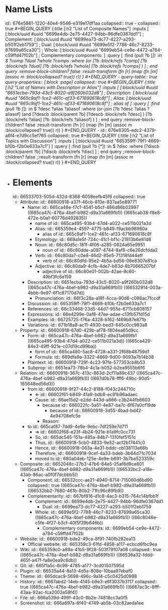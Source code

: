# Name Lists
id:: 676e5861-1220-40e4-9546-e319e17df1aa
collapsed:: true
	- collapsed:: true
	  #+BEGIN_QUERY
	  {:title [:h2 "List of Composite Names"]
	   :inputs [ 
	    [:block/uuid #uuid "6699e4db-2e75-4427-94bb-96dfe0367dd1"] ; Complement:
	    [:block/uuid #uuid "6699ea73-dc77-4227-a293-b501f2eb1759"] ; Dual:
	    [:block/uuid #uuid "6699e5f2-7788-46c7-8233-87699a65ca30"] ; Whole:
	    [:block/uuid #uuid "6699eb54-ce9e-4472-a784-c59ffd47f02b"] ; Complementary components:
	   ]
	   :query [
	    :find (pull ?b [*])
	    :in $ ?comp ?dual ?whole ?comps
	    :where
	     (or 
	      [?b :block/refs ?comp]
	      [?b :block/refs ?dual]
	      [?b :block/refs ?whole]
	      [?b :block/refs ?comps]
	     )
	   ] ; end query
	   :remove-block-children? false
	   :result-transform (fn [r] (map (fn [m] (assoc m :block/collapsed? true)) r))
	  }
	  #+END_QUERY
	- query-table:: true
	  query-properties:: [:block :page]
	  collapsed:: true
	  #+BEGIN_QUERY
	  {:title [:h2 "List of Names with Description or Alias"]
	   :inputs [ 
	    [:block/uuid #uuid "6651ecba-793d-43c5-8020-a9f260b032d8"] ; Description:
	    [:block/uuid #uuid "665c9af1-1ce2-461c-af33-671690618c8f"] ; Alias:
	    [:block/uuid #uuid "665c9af1-1ce2-461c-af33-671690618c8f"] ; alias of
	   ]
	   :query [
	    :find (pull ?b [*])
	    :in $ ?desc ?alias ?aliasof
	    :where
	     (or-join [?b ?desc ?alias ?aliasof]
	      (and
	       [?descb :block/parent ?b]
	       [?descb :block/refs ?desc]
	      )
	      [?b :block/refs ?alias]
	      [?b :block/refs ?aliasof]
	     )
	   ] ; end query
	   :remove-block-children? false
	   :result-transform (fn [r] (map (fn [m] (assoc m :block/collapsed? true)) r))
	  }
	  #+END_QUERY
	- id:: 676e8305-edc2-4379-a6f4-e7d9cc5ef765
	  collapsed:: true
	  #+BEGIN_QUERY
	  {:title [:h2 "List of Topics with Discussion"]
	   :inputs [ [:block/uuid #uuid "665359ff-79f1-4669-b10b-f2b0e633a7c1"] ]
	   :query [
	    :find (pull ?b [*])
	    :in $ ?disc
	    :where
	     [?discb :block/parent ?b]
	     [?discb :block/refs ?disc]
	   ] ; end query
	   ;:remove-block-children? false
	   ;:result-transform (fn [r] (map (fn [m] (assoc m :block/collapsed? true)) r))
	  }
	  #+END_QUERY
- # Elements
  id:: 66533703-505d-432d-8368-6058eefb45f6
  collapsed:: true
	- Attribute:
	  id:: 66600918-a37f-46cb-810e-837aa5e89771
		- Name:
		  id:: 665ca48e-f7c1-4541-b5cf-486d86b02997
		  ((665ca47c-476a-4bef-b982-d9a31a669fb1)) ((665cab38-f8e8-472e-b0a1-60776d492835))
			- name of
			  id:: 665ca495-93b4-47d4-a022-ce511b021a3d
			- Alias:
			  id:: 665359e4-4597-4775-b849-f9acbb98960a
				- alias of
				  id:: 665c9af1-1ce2-461c-af33-671690618c8f
			- Etymology:
			  id:: 669a1e5f-734c-41c1-bf1c-21813b6e81d8
			- Noun:
			  id:: 66c80d5c-181f-4f06-a285-0624a65e9951
				- noun of
				  id:: 66c80dde-a097-4744-8af8-c6e26dcfdda2
			- Verb:
			  id:: 66c80da7-c0e8-46d2-85e5-71318fd44eff
				- verb of
				  id:: 66c80dfd-95e2-4b5a-bd56-06e8307e81ca
			- Adjective:
			  id:: 66c80da9-4cfb-4de7-b83d-8b70665207bf
				- adjective of
				  id:: 66c80e01-002b-42ae-9c60-49bf3fc6e159
		- Description:
		  id:: 6651ecba-793d-43c5-8020-a9f260b032d8
		  ((665ca47c-476a-4bef-b982-d9a31a669fb1)) ((66532914-003a-4bbb-9e97-6f1c87170d7d))
			- Pronunciation:
			  id:: 66f3c28a-a18f-4cca-90d6-c086ac7fccdf
		- Discussion:
		  id:: 665359ff-79f1-4669-b10b-f2b0e633a7c1
		- References:
		  id:: 66c33468-23d5-44d7-955e-6711cb608157
		- Expressions:
		  id:: 66e4299e-0af8-47ee-adae-c13fb57fd15d
		- Examples:
		  id:: 66725725-f76a-4328-b162-f469b87e871b
		- Variations:
		  id:: 671b18a8-ac11-4930-bed3-645c0cc983a8
	- Property:
	  id:: 66600918-67d0-429b-af78-f804ea65d9cc
		- Form:
		  id:: 665ca47c-476a-4bef-b982-d9a31a669fb1
		  ((665ca495-93b4-47d4-a022-ce511b021a3d)) ((665ca429-84e3-49ff-921e-c07d19cd99ba))
			- form of
			  id:: 665ca480-5ac8-4728-a331-2f68b48759d1
			- Formula:
			  id:: 669dfa9a-3322-4669-9d00-9093a7b14b38
		- Plaintext:
		  id:: 66600918-729f-4c23-97fe-577353cb8b53
		- Subprop:
		  id:: 6651ea73-78b4-4c1a-b052-b2ea9555b6f6
	- Relation:
	  id:: 66600918-367c-413c-863d-2cf11a89c437
	  ((665ca47c-476a-4bef-b982-d9a31a669fb1)) ((667d0b78-fff6-49bc-90d5-165648ed56d3))
		- from
		  id:: 66600918-9f27-44c2-8188-f043c244710c
			- ⇐
			  id:: 66602f61-b849-41a9-bdb8-ec91b96adaec
			- Cause:
			  id:: 66ae15d2-e2dd-443d-a666-c3b244fb6603
				- because
				  id:: 666022fc-5a51-4e87-ba7c-6f67a0cf19de
					- because of
					  id:: 66600918-3d55-4bad-bd42-4e94708efc5e
				- Reason:
		- to
		  id:: 665caf87-7dd9-4e9e-9ebc-7df259e7d711
			- ⇒
			  id:: 66602f68-e23f-4b24-921e-b1a9fc0cc731
			- So,
			  id:: 665dc545-151a-485a-84b7-1310fef5151c
			- Thus,
			  id:: 66600918-5cb0-4833-9e52-acf2b17441c0
			- Hence,
			  id:: 66600918-063a-4e31-bddc-cb138113a66b
			- Therefore,
			  id:: 66600918-9cef-4a33-bdeb-3b64d71c7034
			- moved to
			  id:: 680a04eb-125e-4e9e-b691-3b7be523359c
	- Composite:
	  id:: 6652048c-27b3-47b6-84e5-25af8d9ce801
	  ((665ca47c-476a-4bef-b982-d9a31a669fb1)) ((66532bc2-a18e-43ab-86ac-a0f0f7dcbbb5))
		- Component:
		  id:: 66532ccc-ae21-4940-8714-715060d6bd90
		  collapsed:: true
		  ((665ca47c-476a-4bef-b982-d9a31a669fb1)) ((66532bb2-7680-461b-80b2-71fc96c89fb9))
		- Complementarity:
		  id:: 667bf816-d1c8-4ac3-b315-764c14bfbb1f
			- Complement:
			  id:: 6699e4db-2e75-4427-94bb-96dfe0367dd1
				- Dual:
				  id:: 6699ea73-dc77-4227-a293-b501f2eb1759
			- Whole:
			  id:: 6699e5f2-7788-46c7-8233-87699a65ca30
			  ((665ca47c-476a-4bef-b982-d9a31a669fb1)) ((66c8046e-c5fe-4f27-b3cf-40f5f39b646b))
				- Complementary components:
				  id:: 6699eb54-ce9e-4472-a784-c59ffd47f02b
	- Website:
	  id:: 66600918-bde2-49ca-8f91-740fb282ea13
		- Official website:
		  id:: 665359c3-61fd-4858-a117-ecbcd6fbc9ea
	- Wiki:
	  id:: 665359c0-a89a-41b5-9f28-503f79107a08
	  collapsed:: true
	  ((665ca47c-476a-4bef-b982-d9a31a669fb1)) ((66536a32-fddd-465f-a47f-fa8e0ea9c8db))
	- Git:
	  id:: 665f1a5c-6c98-4785-a177-3cd01507595d
	- Plugin:
	  id:: 66535a44-8a13-4d5a-808e-10baa97ebaf0
	- Theme:
	  id:: 665dcac9-5698-496c-9a14-c5c0425d0998
	- History:
	  id:: 6667abd2-14eb-4145-b9e3-e6f3037b3117
	  collapsed:: true
	  ((665ca47c-476a-4bef-b982-d9a31a669fb1)) ((6667ac3c-8fff-43aa-92ac-fca2002e58f4))
	- File:
	  id:: 666a539d-499f-43c0-8b2e-74818cc3a0f5
	- Screenshot:
	  id:: 666a697a-6f40-4749-ab5b-03c82aeda1ee